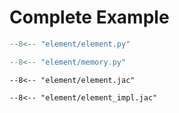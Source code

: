 # Complete Example

```python title="element.py"
--8<-- "element/element.py"
```

```python title="memory.py"
--8<-- "element/memory.py"
```

```jac title="element.jac"
--8<-- "element/element.jac"
```


```jac title="element_impl.jac"
--8<-- "element/element_impl.jac"
```
